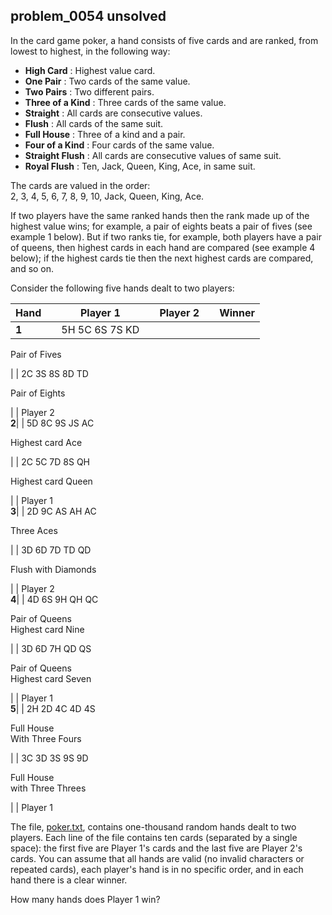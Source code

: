 ## problem_0054 unsolved
In the card game poker, a hand consists of five cards and are ranked, from
lowest to highest, in the following way:

  * **High Card** : Highest value card.
  * **One Pair** : Two cards of the same value.
  * **Two Pairs** : Two different pairs.
  * **Three of a Kind** : Three cards of the same value.
  * **Straight** : All cards are consecutive values.
  * **Flush** : All cards of the same suit.
  * **Full House** : Three of a kind and a pair.
  * **Four of a Kind** : Four cards of the same value.
  * **Straight Flush** : All cards are consecutive values of same suit.
  * **Royal Flush** : Ten, Jack, Queen, King, Ace, in same suit.

The cards are valued in the order:  
2, 3, 4, 5, 6, 7, 8, 9, 10, Jack, Queen, King, Ace.

If two players have the same ranked hands then the rank made up of the highest
value wins; for example, a pair of eights beats a pair of fives (see example 1
below). But if two ranks tie, for example, both players have a pair of queens,
then highest cards in each hand are compared (see example 4 below); if the
highest cards tie then the next highest cards are compared, and so on.

Consider the following five hands dealt to two players:

**Hand**|  | **Player 1**|  | **Player 2**|  | **Winner**  
---|---|---|---|---|---|---  
**1**|  | 5H 5C 6S 7S KD  

Pair of Fives

|  | 2C 3S 8S 8D TD  

Pair of Eights

|  | Player 2  
**2**|  | 5D 8C 9S JS AC  

Highest card Ace

|  | 2C 5C 7D 8S QH  

Highest card Queen

|  | Player 1  
**3**|  | 2D 9C AS AH AC  

Three Aces

|  | 3D 6D 7D TD QD  

Flush with Diamonds

|  | Player 2  
**4**|  | 4D 6S 9H QH QC  

Pair of Queens  
Highest card Nine

|  | 3D 6D 7H QD QS  

Pair of Queens  
Highest card Seven

|  | Player 1  
**5**|  | 2H 2D 4C 4D 4S  

Full House  
With Three Fours

|  | 3C 3D 3S 9S 9D  

Full House  
with Three Threes

|  | Player 1  
  
The file, [poker.txt][1], contains one-thousand random hands dealt to two
players. Each line of the file contains ten cards (separated by a single
space): the first five are Player 1's cards and the last five are Player 2's
cards. You can assume that all hands are valid (no invalid characters or
repeated cards), each player's hand is in no specific order, and in each hand
there is a clear winner.

How many hands does Player 1 win?

   [1]: project/resources/p054_poker.txt

